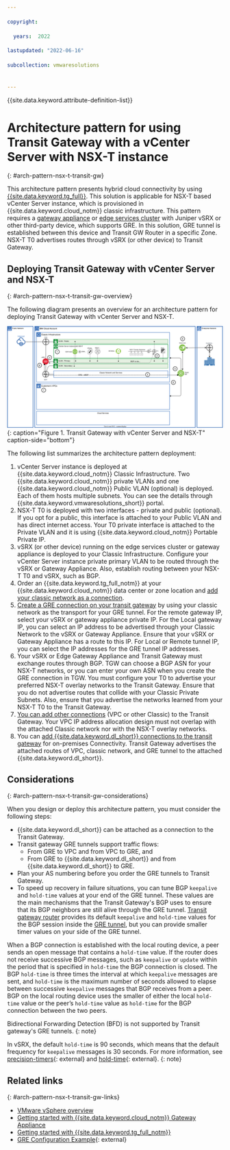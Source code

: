 ```yaml
---

copyright:

  years:  2022

lastupdated: "2022-06-16"

subcollection: vmwaresolutions


---
```


{{site.data.keyword.attribute-definition-list}}

# Architecture pattern for using Transit Gateway with a vCenter Server with NSX-T instance
{: #arch-pattern-nsx-t-transit-gw}

This architecture pattern presents hybrid cloud connectivity by using [{{site.data.keyword.tg_full}}](/docs/transit-gateway?topic=transit-gateway-about). This solution is applicable for NSX-T based vCenter Server instance, which is provisioned in {{site.data.keyword.cloud_notm}} classic infrastructure. This pattern requires a [gateway appliance](/docs/gateway-appliance?topic=gateway-appliance-about#firewall) or [edge services cluster](/docs/vmwaresolutions?topic=vmwaresolutions-vc_orderinginstance-edge-services-cluster) with Juniper vSRX or other third-party device, which supports GRE. In this solution, GRE tunnel is established between this device and Transit GW Router in a specific Zone. NSX-T T0 advertises routes through vSRX (or other device) to Transit Gateway.

## Deploying Transit Gateway with vCenter Server and NSX-T
{: #arch-pattern-nsx-t-transit-gw-overview}

The following diagram presents an overview for an architecture pattern for deploying Transit Gateway with vCenter Server and NSX-T.

![Transit Gateway with vCenter Server and NSX-T](../../images/arch-pattern-vcs-nsx-t-transit-gw.svg "Transit Gateway with vCenter Server and NSX-T."){: caption="Figure 1. Transit Gateway with vCenter Server and NSX-T" caption-side="bottom"}

The following list summarizes the architecture pattern deployment:

1. vCenter Server instance is deployed at {{site.data.keyword.cloud_notm}} Classic Infrastructure. Two {{site.data.keyword.cloud_notm}} private VLANs and one {{site.data.keyword.cloud_notm}} Public VLAN (optional) is deployed. Each of them hosts multiple subnets. You can see the details through {{site.data.keyword.vmwaresolutions_short}} portal.
2. NSX-T T0 is deployed with two interfaces - private and public (optional). If you opt for a public, this interface is attached to your Public VLAN and has direct internet access. Your T0 private interface is attached to the Private VLAN and it is using {{site.data.keyword.cloud_notm}} Portable Private IP.
3. vSRX (or other device) running on the edge services cluster or gateway appliance is deployed to your Classic Infrastructure. Configure your vCenter Server instance private primary VLAN to be routed through the vSRX or Gateway Appliance. Also, establish routing between your NSX-T T0 and vSRX, such as BGP.
4. Order an {{site.data.keyword.tg_full_notm}} at your {{site.data.keyword.cloud_notm}} data center or zone location and [add your classic network as a connection](/docs/transit-gateway?topic=transit-gateway-adding-connections).
5. [Create a GRE connection on your transit gateway](/docs/transit-gateway?topic=transit-gateway-GRE-connection) by using your classic network as the transport for your GRE tunnel. For the remote gateway IP, select your vSRX or gateway appliance private IP. For the Local gateway IP, you can select an IP address to be advertised through your Classic Network to the vSRX or Gateway Appliance. Ensure that your vSRX or Gateway Appliance has a route to this IP. For Local or Remote tunnel IP, you can select the IP addresses for the GRE tunnel IP addresses.
6. Your vSRX or Edge Gateway Appliance and Transit Gateway must exchange routes through BGP. TGW can choose a BGP ASN for your NSX-T networks, or you can enter your own ASN when you create the GRE connection in TGW. You must configure your T0 to advertise your preferred NSX-T overlay networks to the Transit Gateway. Ensure that you do not advertise routes that collide with your Classic Private Subnets. Also, ensure that you advertise the networks learned from your NSX-T T0 to the Transit Gateway.
7. [You can add other connections](/docs/transit-gateway?topic=transit-gateway-adding-connections) (VPC or other Classic) to the Transit Gateway. Your VPC IP address allocation design must not overlap with the attached Classic network nor with the NSX-T overlay networks.
8. You can [add {{site.data.keyword.dl_short}} connections to the transit gateway](/docs/transit-gateway?topic=transit-gateway-adding-connections) for on-premises Connectivity. Transit Gateway advertises the attached routes of VPC, classic network, and GRE tunnel to the attached {{site.data.keyword.dl_short}}.

## Considerations
{: #arch-pattern-nsx-t-transit-gw-considerations}

When you design or deploy this architecture pattern, you must consider the following steps:

* {{site.data.keyword.dl_short}} can be attached as a connection to the Transit Gateway.
* Transit gateway GRE tunnels support traffic flows:
   * From GRE to VPC and from VPC to GRE, and
   * From GRE to {{site.data.keyword.dl_short}} and from {{site.data.keyword.dl_short}} to GRE.
* Plan your AS numbering before you order the GRE tunnels to Transit Gateway.
* To speed up recovery in failure situations, you can tune BGP `keepalive` and `hold-time` values at your end of the GRE tunnel. These values are the main mechanisms that the Transit Gateway's BGP uses to ensure that its BGP neighbors are still alive through the GRE tunnel. [Transit gateway router](/docs/transit-gateway) provides its default `keepalive` and `hold-time` values for the BGP session inside the [GRE tunnel](/docs/transit-gateway?topic=transit-gateway-GRE-connection&interface=ui), but you can provide smaller timer values on your side of the GRE tunnel.

When a BGP connection is established with the local routing device, a peer sends an open message that contains a `hold-time` value. If the router does not receive successive BGP messages, such as `keepalive` or `update` within the period that is specified in `hold-time` the BGP connection is closed. The BGP `hold-time` is three times the interval at which `keepalive` messages are sent, and `hold-time` is the maximum number of seconds allowed to elapse between successive `keepalive` messages that BGP receives from a peer. BGP on the local routing device uses the smaller of either the local `hold-time` value or the peer’s `hold-time` value as `hold-time` for the BGP connection between the two peers.

Bidirectional Forwarding Detection (BFD) is not supported by Transit gateway's GRE tunnels.
{: note}

In vSRX, the default `hold-time` is 90 seconds, which means that the default frequency for `keepalive` messages is 30 seconds. For more information, see [precision-timers](https://www.juniper.net/documentation/us/en/software/junos/bgp/topics/ref/statement/precision-timers-edit-protocols-bgp.html){: external} and [hold-time](https://www.juniper.net/documentation/us/en/software/junos/bgp/topics/ref/statement/hold-time-edit-protocols-bgp.html){: external}.
{: note}


## Related links
{: #arch-pattern-nsx-t-transit-gw-links}

* [VMware vSphere overview](/docs/vmwaresolutions?topic=vmwaresolutions-vs_vsphereclusteroverview)
* [Getting started with {{site.data.keyword.cloud_notm}} Gateway Appliance](/docs/gateway-appliance?topic=gateway-appliance-getting-started)
* [Getting started with {{site.data.keyword.tg_full_notm}}](/docs/transit-gateway?topic=transit-gateway-getting-started)
* [GRE Configuration Example](https://kb.juniper.net/InfoCenter/index?page=content&id=KB19371&cat=SRX_SERIES&actp=LIST){: external}
